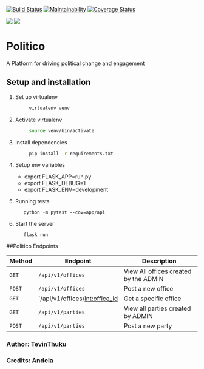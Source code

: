 [![Build Status](https://travis-ci.org/Tevinthuku/Politico.svg?branch=develop)](https://travis-ci.org/Tevinthuku/Politico)
[![Maintainability](https://api.codeclimate.com/v1/badges/65cb6a9e0fc4d16df8ce/maintainability)](https://codeclimate.com/github/Tevinthuku/Politico/maintainability)
[![Coverage Status](https://coveralls.io/repos/github/Tevinthuku/Politico/badge.svg?branch=develop)](https://coveralls.io/github/Tevinthuku/Politico?branch=develop)


![](https://img.shields.io/github/last-commit/Tevinthuku/Politico/develop.svg?style=for-the-badge)
![](https://img.shields.io/pypi/pyversions/flask.svg?style=for-the-badge)
# Politico

A Platform for driving political change and engagement

## Setup and installation

1. Set up virtualenv

   ```bash
        virtualenv venv
   ```

2. Activate virtualenv

   ```bash
        source venv/bin/activate
   ```

3. Install dependencies

   ```bash
        pip install -r requirements.txt
   ```

4. Setup env variables
    - export FLASK_APP=run.py
    - export FLASK_DEBUG=1
    - export FLASK_ENV=development

5. Running tests
      ```
         python -m pytest --cov=app/api
      ```
6. Start the server
      ```
         flask run
      ```
##Politico Endpoints

| Method | Endpoint                         | Description                           |
| ------ | -------------------------------- | ------------------------------------- |
| `GET`  | `/api/v1/offices`                | View All offices created by the ADMIN |
| `POST` | `/api/v1/offices`                | Post a new office                     |
| `GET`  | `/api/v1/offices/<int:office_id> | Get a specific office                 |
| `GET`  | `/api/v1/parties`                | View all parties created by ADMIN     |
| `POST` | `/api/v1/parties`                | Post a new party                      |



### Author: TevinThuku

### Credits: Andela
